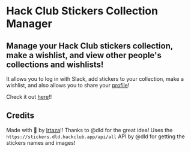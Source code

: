 # Hack Club Stickers Collection Manager

## Manage your Hack Club stickers collection, make a wishlist, and view other people's collections and wishlists!

It allows you to log in with Slack, add stickers to your collection, make a wishlist, and also allows you to share your [profile](https://stickers.irtaza.xyz/u/Irtaza)!

Check it out [here](https://stickers.irtaza.xyz/)!!

## Credits

Made with 💖 by [Irtaza](https://irtaza.xyz/)!!
Thanks to @dld for the great idea!
Uses the `https://stickers.dld.hackclub.app/api/all` API by @dld for getting the stickers names and images!
